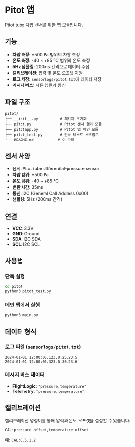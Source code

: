 # Pitot 앱

Pitot tube 차압 센서를 위한 앱 모듈입니다.

## 기능

- **차압 측정**: ±500 Pa 범위의 차압 측정
- **온도 측정**: -40 ~ +85 °C 범위의 온도 측정
- **5Hz 샘플링**: 200ms 간격으로 데이터 수집
- **캘리브레이션**: 압력 및 온도 오프셋 지원
- **로그 저장**: `sensorlogs/pitot.txt`에 데이터 저장
- **메시지 버스**: 다른 앱들과 통신

## 파일 구조

```
pitot/
├── __init__.py          # 패키지 초기화
├── pitot.py             # Pitot 센서 헬퍼 모듈
├── pitotapp.py          # Pitot 앱 메인 모듈
├── pitot_test.py        # 단독 테스트 스크립트
└── README.md           # 이 파일
```

## 센서 사양

- **센서**: Pitot tube differential-pressure sensor
- **차압 범위**: ±500 Pa
- **온도 범위**: -40 ~ +85 °C
- **변환 시간**: 35ms
- **통신**: I2C (General Call Address 0x00)
- **샘플링**: 5Hz (200ms 간격)

## 연결

- **VCC**: 3.3V
- **GND**: Ground
- **SDA**: I2C SDA
- **SCL**: I2C SCL

## 사용법

### 단독 실행
```bash
cd pitot
python3 pitot_test.py
```

### 메인 앱에서 실행
```bash
python3 main.py
```

## 데이터 형식

### 로그 파일 (`sensorlogs/pitot.txt`)
```
2024-01-01 12:00:00.123,0.25,23.5
2024-01-01 12:00:00.323,0.30,23.6
```

### 메시지 버스 데이터
- **FlightLogic**: `"pressure,temperature"`
- **Telemetry**: `"pressure,temperature"`

## 캘리브레이션

캘리브레이션 명령어를 통해 압력과 온도 오프셋을 설정할 수 있습니다:

```
CAL:pressure_offset,temperature_offset
```

예: `CAL:0.5,1.2` 